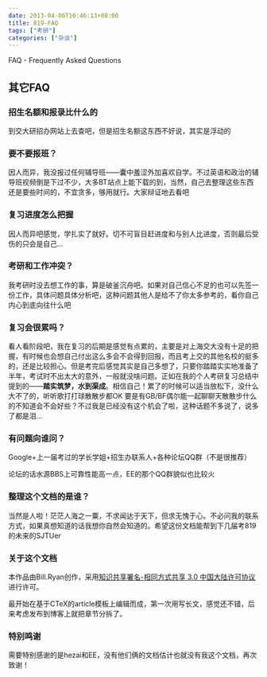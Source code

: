 ```yaml
---
date: 2013-04-06T16:46:13+08:00
title: 819-FAQ
tags: ["考研"]
categories: ["杂谈"]
---
```


FAQ - Frequently Asked Questions

其它FAQ
-------

### 招生名额和报录比什么的

到交大研招办网站上去查吧，但是招生名额这东西不好说，其实是浮动的

### 要不要报班？

因人而异，我没报过任何辅导班——囊中羞涩外加喜欢自学。不过英语和政治的辅导班视频倒是下过不少，大多BT站点上能下载的到，当然，自己去整理这些东西还是要些时间的，不宜贪多，够用就行。大家辩证地去看吧

### 复习进度怎么把握

因人而异吧感觉，学扎实了就好。切不可盲目赶进度和与别人比进度，否则最后受伤的只会是自己...

### 考研和工作冲突？

我考研时没去想工作的事，算是破釜沉舟吧。如果对自己信心不足的也可以先签一份工作，具体问题具体分析吧，这种问题其他人是给不了你太多参考的，看你自己内心到底向往什么吧

### 复习会很累吗？

看人看阶段吧，我在复习的后期是感觉有点累的，主要是对上海交大没有十足的把握，有时候也会想自己付出这么多会不会得到回报，而且考上交的其他名校的挺多的，还是比较担心。但是考完后感觉其实是自己多想了，只要你踏踏实实地准备了半年，考试时不出太大的意外，一般就没啥问题。正如在我的个人考研复习总结中提到的——**踏实筑梦，水到渠成**。相信自己！累了的时候可以适当放松下，没什么大不了的，听听歌打打球散散步都OK 要是有GB/BF偶尔能一起聊聊天散散步什么的不知道会不会好些？不过我是已经没有这个机会了啦，这种话题不多说了，说多了都是泪...

### 有问题向谁问？

Google+上一届考过的学长学姐+招生办联系人+各种论坛QQ群（不是很推荐）

论坛的话水源BBS上可靠性能高一点，EE的那个QQ群貌似也比较火

### 整理这个文档的是谁？

当然是人啦！茫茫人海之一粟，不求闻达于天下，但求无愧于心。不必问我的联系方式，如果真想知道的话我想你自然会知道的。希望这份文档能帮到下几届考819的未来的SJTUer

### 关于这个文档

本作品由Bill.Ryan创作，采用[知识共享署名-相同方式共享 3.0
中国大陆许可协议](http://creativecommons.org/licenses/by-sa/3.0/cn/)进行许可。

最开始在基于CTeX的article模板上编辑而成，第一次用写长文，感觉还不错，后来考虑发布到博客上就把章节分拆了。  

### 特别鸣谢  
需要特别感谢的是hezai和EE，没有他们俩的文档估计也就没有我这个文档，再次致谢！